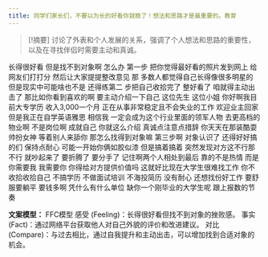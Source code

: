 ```yaml
---
title: 同学们家长们，不要以为长的好看你就稳了！想法和思路才是最重要的。教育 
---
```

 > [!摘要]
讨论了外表和个人发展的关系，强调了个人想法和思路的重要性，以及在寻找伴侣时需要主动和真诚。

长得很好看
但是找不到对象啊
怎么办
第一步
把你觉得最好看的照片发到网上
给网友们打打分
然后让大家提提整改意见
那
多数人都觉得自己长得像很多明星的
但是现实中可能啥也不是
还得练第二
步把自己收拾完了
整好看了
咱就得主动出击了
那比如你看到喜欢的啊
要主动介绍一下自己
这位先生
这位小姐
你好啊我目前大专学历
收入3,000一个月
正在从事非常稳定且不会失业的工作
欢迎业主回家
但是我正在自学英语雅思
相信我
一定会成为这个行业里面的领军人物
去更高档的物业啊
不是岗位啊
成就自己
你就这么介绍
真诚点注意点措辞
你天天在那装酷耍帅扮女神
等着别人来舔你
那怎么找得到对象嘛
第三步啊
对象认识了
还得好好搞的们
保持点耐心
可能一开始你俩如胶似漆
但是搞着搞着
突然发现对方这不行那不行
就吵起来了
要折腾了
要分手了
记住啊两个人相处到最后
靠的不是热情
而是你需要我
我需要你
你得给对方提供价值吗
这就好比现在大学生很难找工作
你不收拾收拾自己
不搞学历
不做面试培训
不海投简历
没有耐心
还想找份好工作
要舒服要躺平
要钱多啊
凭什么有什么单位
缺你一个刚毕业的大学生呢
跟上报数的节奏

**文案模型：**
FFC模型
感受 (Feeling)：长得很好看但找不到对象的挫败感。
事实 (Fact)：通过网络平台获取他人对自己外貌的评价和改进建议。
对比 (Compare)：与过去相比，通过自我提升和主动出击，可以增加找到合适对象的机会。
